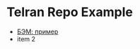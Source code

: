 # Telran Repo Example

- [БЭМ: пример](https://andreibakhtinov.github.io/deleteme-asap/bem.html)
- item 2